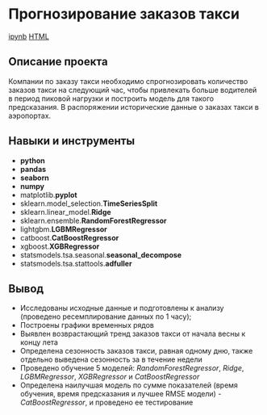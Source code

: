 # Прогнозирование заказов такси

[ipynb](https://github.com/Nanzhik/Predict-of-taxi-orders/blob/main/Predict-of-taxi-orders.ipynb)
[HTML](https://github.com/Nanzhik/Predict-of-taxi-orders/blob/main/Predict-of-taxi-orders.html)

## Описание проекта

Компании по заказу такси необходимо спрогнозировать количество заказов такси на следующий час, чтобы привлекать больше водителей в период пиковой нагрузки и построить модель для такого предсказания. В распоряжении исторические данные о заказах такси в аэропортах.

## Навыки и инструменты

* **python**
* **pandas**
* **seaborn**
* **numpy**
* matplotlib.**pyplot**
* sklearn.model_selection.**TimeSeriesSplit**
* sklearn.linear_model.**Ridge**
* sklearn.ensemble.**RandomForestRegressor**
* lightgbm.**LGBMRegressor**
* catboost.**CatBoostRegressor**
* xgboost.**XGBRegressor**
* statsmodels.tsa.seasonal.**seasonal_decompose**
* statsmodels.tsa.stattools.**adfuller**

## Вывод

- Исследованы исходные данные и подготовлены к анализу (проведено ресемплирование данных по 1 часу);
- Построены графики временных рядов
- Выявлен возврастающий тренд заказов такси от начала весны к концу лета
- Определена сезонность заказов такси, равная одному дню, также отдельно выведена сезонность за в течение недели
- Проведено обучение 5 моделей: *RandomForestRegressor*, *Ridge*, *LGBMRegressor*, *XGBRegressor* и *CatBoostRegressor*
- Определена наилучшая модель по сумме показателей (время обучения, время предсказания и лучшее RMSE модели) - *CatBoostRegressor*, и проведено ее тестирование
